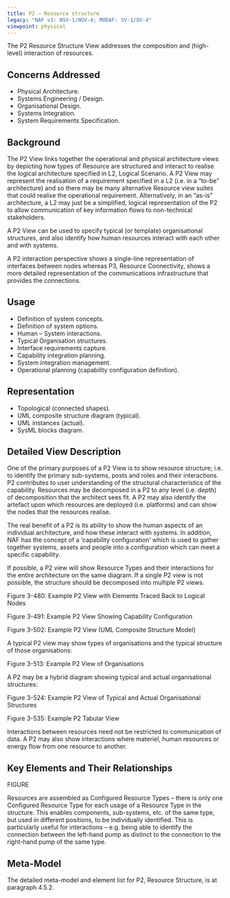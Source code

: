 ```yaml
---
title: P2 – Resource structure
legacy: "NAF v3: NSV-1/NOV-4; MODAF: SV-1/OV-4"
viewpoint: physical
---
```


The P2 Resource Structure View addresses the composition and (high-level)
interaction of resources.

## Concerns Addressed

* Physical Architecture.
* Systems Engineering / Design.
* Organisational Design.
* Systems Integration.
* System Requirements Specification.

## Background

The P2 View links together the operational and physical architecture views by
depicting how types of Resource are structured and interact to realise the logical
architecture specified in L2, Logical Scenario. A P2 View may represent the
realisation of a requirement specified in a L2 (i.e. in a “to-be” architecture) and so
there may be many alternative Resource view suites that could realise the
operational requirement. Alternatively, in an “as-is” architecture, a L2 may just be a
simplified, logical representation of the P2 to allow communication of key information
flows to non-technical stakeholders.

A P2 View can be used to specify typical (or template) organisational structures, and
also identify how human resources interact with each other and with systems.

A P2 interaction perspective shows a single-line representation of interfaces between
nodes whereas P3, Resource Connectivity, shows a more detailed representation of
the communications infrastructure that provides the connections.

## Usage

* Definition of system concepts.
* Definition of system options.
* Human – System interactions.
* Typical Organisation structures.
* Interface requirements capture.
* Capability integration planning.
* System integration management.
* Operational planning (capability configuration definition).

## Representation

* Topological (connected shapes).
* UML composite structure diagram (typical).
* UML instances (actual).
* SysML blocks diagram.

## Detailed View Description

One of the primary purposes of a P2 View is to show resource structure; i.e. to
identify the primary sub-systems, posts and roles and their interactions. P2
contributes to user understanding of the structural characteristics of the capability.
Resources may be decomposed in a P2 to any level (i.e. depth) of decomposition
that the architect sees fit. A P2 may also identify the artefact upon which resources
are deployed (i.e. platforms) and can show the nodes that the resources realise.

The real benefit of a P2 is its ability to show the human aspects of an individual
architecture, and how these interact with systems. In addition, NAF has the concept
of a ‘capability configuration’ which is used to gather together systems, assets and
people into a configuration which can meet a specific capability.

If possible, a P2 view will show Resource Types and their interactions for the entire
architecture on the same diagram. If a single P2 view is not possible, the structure
should be decomposed into multiple P2 views.

Figure 3-480: Example P2 View with Elements Traced Back to Logical Nodes

Figure 3-491: Example P2 View Showing Capability Configuration

Figure 3-502: Example P2 View (UML Composite Structure Model)

A typical P2 view may show types of organisations and the typical structure of those
organisations:

Figure 3-513: Example P2 View of Organisations

A P2 may be a hybrid diagram showing typical and actual organisational structures:

Figure 3-524: Example P2 View of Typical and Actual Organisational Structures

Figure 3-535: Example P2 Tabular View

Interactions between resources need not be restricted to communication of data. A
P2 may also show interactions where materiel, human resources or energy flow from
one resource to another.


## Key Elements and Their Relationships

FIGURE

Resources are assembled as Configured Resource Types – there is only one
Configured Resource Type for each usage of a Resource Type in the structure. This
enables components, sub-systems, etc. of the same type, but used in different
positions, to be individually identified. This is particularly useful for interactions – e.g.
being able to identify the connection between the left-hand pump as distinct to the
connection to the right-hand pump of the same type.

## Meta-Model

The detailed meta-model and element list for P2, Resource Structure, is at paragraph
4.5.2.

